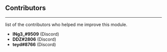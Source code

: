 ## Contributors

-----------

list of the contributors who helped me improve this module.

- **INg3_#9509** (Discord)
- **DDZ#2806** (Discord)
- **teyd#8766** (Discord)